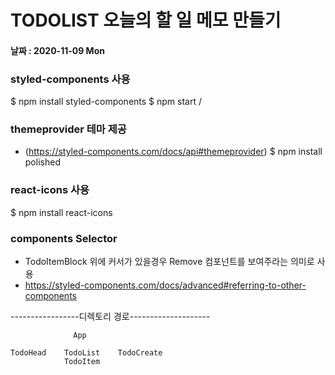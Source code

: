 # TODOLIST 오늘의 할 일 메모 만들기
#### 날짜 : 2020-11-09 Mon

### styled-components 사용 
$ npm install styled-components 
$ npm start /

### themeprovider 테마 제공
- (https://styled-components.com/docs/api#themeprovider)
$ npm install polished

### react-icons 사용
$ npm install react-icons

### components Selector

- TodoItemBlock 위에 커서가 있을경우 Remove 컴포넌트를 보여주라는 의미로 사용
- https://styled-components.com/docs/advanced#referring-to-other-components


-----------------디렉토리 경로--------------------

                  App

    TodoHead    TodoList    TodoCreate
                TodoItem
                
                
